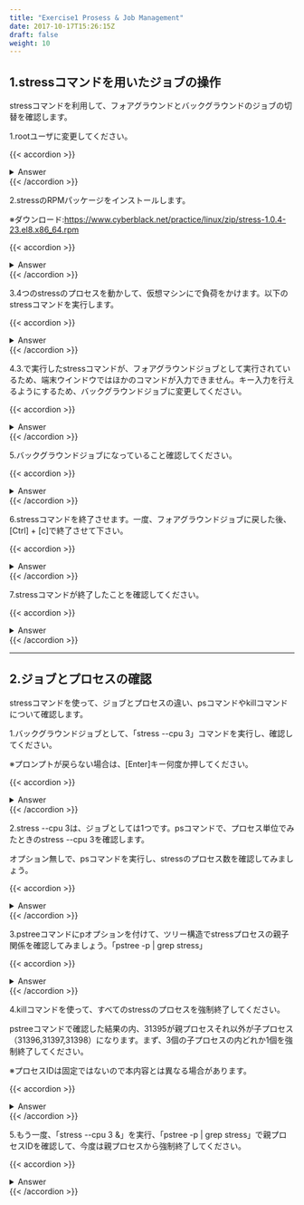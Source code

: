 ```yaml
---
title: "Exercise1 Prosess & Job Management"
date: 2017-10-17T15:26:15Z
draft: false
weight: 10
---
```


## 1.stressコマンドを用いたジョブの操作

stressコマンドを利用して、フォアグラウンドとバックグラウンドのジョブの切替を確認します。

1.rootユーザに変更してください。

{{< accordion >}}
<details style="margin-top: 10px;">
<summary>Answer</summary>
<div>
<pre>
$ su -
パスワード:tokyoec
#
</pre>
</div>
</details>
{{< /accordion >}}

2.stressのRPMパッケージをインストールします。

※ダウンロード:https://www.cyberblack.net/practice/linux/zip/stress-1.0.4-23.el8.x86_64.rpm

{{< accordion >}}
<details style="margin-top: 10px;">
<summary>Answer</summary>
<div>
<pre>
# wget https://www.cyberblack.net/practice/linux/zip/stress-1.0.4-23.el8.x86_64.rpm
--2020-02-02 20:23:05--  https://www.cyberblack.net/practice/linux/zip/stress-1.0.4-23.el8.x86_64.rpm
www.cyberblack.net (www.cyberblack.net) をDNSに問いあわせています... 185.199.108.153, 185.199.109.153, 185.199.110.153, ...
www.cyberblack.net (www.cyberblack.net)|185.199.108.153|:443 に接続して います... 接続しました。
HTTP による接続要求を送信しました、応答を待っています... 200 OK
長さ: 39652 (39K) [application/x-redhat-package-manager]
`stress-1.0.4-23.el8.x86_64.rpm' に保存中
  
stress-1.0.4-23.el8 100%[===================>]  38.72K  77.5KB/s 時間 0.5s
  
2020-02-02 20:23:06 (77.5 KB/s) - `stress-1.0.4-23.el8.x86_64.rpm' へ保存完了 [39652/39652]
# rpm -Uvh stress-1.0.4-23.el8.x86_64.rpm
警告: stress-1.0.4-23.el8.x86_64.rpm: ヘッダー V4 RSA/SHA256 Signature、鍵 ID e755cc63: NOKEY
Verifying...                          ##############################[100%]
準備しています...              ##############################[100%]
更新中 / インストール中...
   1:stress-1.0.4-23.el8              ##############################[100%]
# rpm -qa | grep stress
stress-1.0.4-23.el8.x86_64
</pre>
</div>
</details>
{{< /accordion >}}

3.4つのstressのプロセスを動かして、仮想マシンにで負荷をかけます。以下のstressコマンドを実行します。

{{< accordion >}}
<details style="margin-top: 10px;">
<summary>Answer</summary>
<div>
<pre>
# stress --cpu 3
stress: info: [30808] dispatching hogs: 3 cpu, 0 io, 0 vm, 0 hdd
</pre>
</div>
</details>
{{< /accordion >}}

4.3.で実行したstressコマンドが、フォアグラウンドジョブとして実行されているため、端末ウインドウではほかのコマンドが入力できません。キー入力を行えるようにするため、バックグラウンドジョブに変更してください。

{{< accordion >}}
<details style="margin-top: 10px;">
<summary>Answer</summary>
<div>
<pre>
# stress --cpu 3
stress: info: [30808] dispatching hogs: 3 cpu, 0 io, 0 vm, 0 hdd
<font color="Red">//[Ctrl]+[z]キーを入力</font>
^Z
[1]+  停止                  stress --cpu 3
</pre>

<pre>
# jobs
# bg %1
[1]+ stress --cpu 3 &
</pre>
</div>
</details>
{{< /accordion >}}

5.バックグラウンドジョブになっていること確認してください。

{{< accordion >}}
<details style="margin-top: 10px;">
<summary>Answer</summary>
<div>
<pre>
# jobs
[1]+  実行中               stress --cpu 3 &
</pre>
</div>
</details>
{{< /accordion >}}

6.stressコマンドを終了させます。一度、フォアグラウンドジョブに戻した後、[Ctrl] + [c]で終了させて下さい。

{{< accordion >}}
<details style="margin-top: 10px;">
<summary>Answer</summary>
<div>
<pre>
# fg %1
<font color="Red">//[Ctrl]+[c]を入力</font>
stress --cpu 3
^C
#
</pre>
</div>
</details>
{{< /accordion >}}

7.stressコマンドが終了したことを確認してください。

{{< accordion >}}
<details style="margin-top: 10px;">
<summary>Answer</summary>
<div>
<pre>
# jobs <font color="Red">//何も表示されなければ正常に終了しています。</font>
</pre>
</div>
</details>
{{< /accordion >}}

***

## 2.ジョブとプロセスの確認

stressコマンドを使って、ジョブとプロセスの違い、psコマンドやkillコマンドについて確認します。

1.バックグラウンドジョブとして、「stress --cpu 3」コマンドを実行し、確認してください。

※プロンプトが戻らない場合は、[Enter]キー何度か押してください。

{{< accordion >}}
<details style="margin-top: 10px;">
<summary>Answer</summary>
<div>
<pre>
# stress --cpu 3 &
[1] 31056
# stress: info: [31056] dispatching hogs: 3 cpu, 0 io, 0 vm, 0 hdd
<font color="Red">//[Enter]キーを押してプロンプトをfgにします。</font>
#
</pre>

<pre>
# jobs
[1]+  実行中               stress --cpu 3 &
</pre>
</div>
</details>
{{< /accordion >}}

2.stress --cpu 3は、ジョブとしては1つです。psコマンドで、プロセス単位でみたときのstress --cpu 3を確認します。

オプション無しで、psコマンドを実行し、stressのプロセス数を確認してみましょう。

{{< accordion >}}
<details style="margin-top: 10px;">
<summary>Answer</summary>
<div>
<pre>
# ps
  PID TTY          TIME CMD
 2424 pts/0    00:00:00 su
 2430 pts/0    00:00:00 bash
31056 pts/0    00:00:00 stress
31057 pts/0    00:02:17 stress
31058 pts/0    00:02:17 stress
31059 pts/0    00:02:17 stress
31119 pts/0    00:00:00 ps

<font color="Red">//psコマンドを実行すると、右端にstressと表示されている行が4行表示されるはずです。これは、stressのプロセスとしては4つ動作していることを表しています。
「stress --cpu 3」は、stressのプロセスを3つ起動するコマンドですが、プロセスが1つ多くあります。内訳は、親プロセス1 + 子プロセス3になります。</font>
</pre>
</div>
</details>
{{< /accordion >}}

3.pstreeコマンドにpオプションを付けて、ツリー構造でstressプロセスの親子関係を確認してみましょう。「pstree -p | grep stress」

{{< accordion >}}
<details style="margin-top: 10px;">
<summary>Answer</summary>
<div>
<pre>
# pstree -p | grep stress
  |                                                                           `-stress(31395)-+-stress(31396)
  |                                                                                           |-stress(31397)
  |                                                                                           `-stress(31398)
</pre>
</div>
</details>
{{< /accordion >}}

4.killコマンドを使って、すべてのstressのプロセスを強制終了してください。

pstreeコマンドで確認した結果の内、31395が親プロセスそれ以外が子プロセス（31396,31397,31398）になります。まず、3個の子プロセスの内どれか1個を強制終了してください。

※プロセスIDは固定ではないので本内容とは異なる場合があります。

{{< accordion >}}
<details style="margin-top: 10px;">
<summary>Answer</summary>
<div>
<pre>
# kill 31397
stress: FAIL: [31395] (415) <-- worker 31397 got signal 15
stress: WARN: [31395] (417) now reaping child worker processes
stress: FAIL: [31395] (451) failed run completed in 429s
<font color="Red">//[Enter]キーを入力</font>
[1]+  終了 1                stress --cpu 3

<font color="Red">//子プロセスを強制終了させることによる忠告が出て、親プロセスと他の子プロセスと共に終了となります。</font>
</pre>

<pre>
# ps
PID TTY          TIME CMD
2424 pts/0    00:00:00 su
2430 pts/0    00:00:00 bash
31459 pts/0    00:00:00 ps
</pre>
</div>
</details>
{{< /accordion >}}

5.もう一度、「stress --cpu 3 &」を実行、「pstree -p | grep stress」で親プロセスIDを確認して、今度は親プロセスから強制終了してください。

{{< accordion >}}
<details style="margin-top: 10px;">
<summary>Answer</summary>
<div>
<pre>
# stress --cpu 3 &
[1] 31546
# stress: info: [31546] dispatching hogs: 3 cpu, 0 io, 0 vm, 0 hdd
<font color="Red">//[Enter]キーを入力</font>
</pre>

<pre>
# pstree -p | grep stress
|                                                                           `-stress(31546)-+-stress(31547)
|                                                                                           |-stress(31548)
|                                                                                           `-stress(31549)
# kill 31546
# ps
  PID TTY          TIME CMD
 2424 pts/0    00:00:00 su
 2430 pts/0    00:00:00 bash
31547 pts/0    00:01:17 stress
31548 pts/0    00:01:17 stress
31549 pts/0    00:01:17 stress
31579 pts/0    00:00:00 ps

<font color="Red">//親プロセスを強制終了すると、子プロセスも含めて強制終了されません。子プロセスは親プロセスがなくなると、子プロセス自体が単体のプロセスに変わります。以前はこういう仕組みがなく、子プロセスがゾンビプロセスとして残ってしまうことがありました。</font>
</pre>

<pre>
<font color="Red">//全プロセスを終了する場合は、各プロセスIDでkillコマンドを実行します。</font>
# kill 31547 31548 31549
# pstree -p | grep stress
# ps
PID TTY          TIME CMD
2424 pts/0    00:00:00 su
2430 pts/0    00:00:00 bash
31617 pts/0    00:00:00 ps
</pre>
</div>
</details>
{{< /accordion >}}

